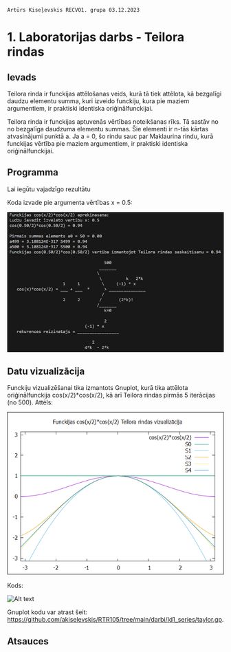     Artūrs Kiseļevskis RECVO1. grupa 03.12.2023
# 1. Laboratorijas darbs - Teilora rindas
## Ievads
Teilora rinda ir funckijas attēlošanas veids, kurā tā tiek attēlota, kā bezgalīgi daudzu elementu summa, kuri izveido funckiju, kura pie maziem argumentiem, ir praktiski identiska oriģinālfunckijai.

Teilora rinda ir funckijas aptuvenās vērtības noteikšanas rīks. Tā sastāv no no bezgalīga daudzuma elementu summas. Šie elementi ir n-tās kārtas atvasinājumi punktā a.
Ja a = 0, šo rindu sauc par Maklaurina rindu, kurā funckijas vērtība pie maziem argumentiem, ir praktiski identiska oriģinālfunckijai. 
## Programma
Lai iegūtu vajadzīgo rezultātu

Koda izvade pie argumenta vērtības x = 0.5:

![Alt text](koda_izvade.png)

## Datu vizualizācija
Funckiju vizualizēšanai tika izmantots Gnuplot, kurā tika attēlota oriģinālfunckija cos(x/2)*cos(x/2), kā arī Teilora rindas pirmās 5 iterācijas (no 500). Attēls:

![Alt text](taylor.png)

Kods:

![Alt text](gnuplot_kods.png)

Gnuplot kodu var atrast šeit: 
https://github.com/akiselevskis/RTR105/tree/main/darbi/ld1_series/taylor.gp.

## Atsauces
